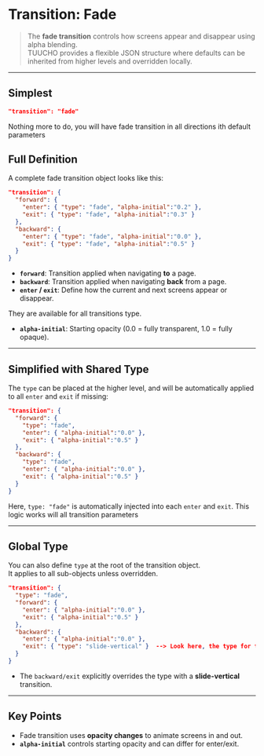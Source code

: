 # Transition: Fade

> The **fade transition** controls how screens appear and disappear using alpha blending.  
> TUUCHO provides a flexible JSON structure where defaults can be inherited from higher levels and overridden locally.

---

## Simplest

```json
"transition": "fade"
```

Nothing more to do, you will have fade transition in all directions ith default parameters

## Full Definition

A complete fade transition object looks like this:

```json
"transition": {
  "forward": {
    "enter": { "type": "fade", "alpha-initial":"0.2" },
    "exit": { "type": "fade", "alpha-initial":"0.3" }
  },
  "backward": {
    "enter": { "type": "fade", "alpha-initial":"0.0" },
    "exit": { "type": "fade", "alpha-initial":"0.5" }
  }
}
```

- **`forward`**: Transition applied when navigating **to** a page.
- **`backward`**: Transition applied when navigating **back** from a page.
- **`enter` / `exit`**: Define how the current and next screens appear or disappear.

They are available for all transitions type.

- **`alpha-initial`**: Starting opacity (0.0 = fully transparent, 1.0 = fully opaque).

---

## Simplified with Shared Type

The `type` can be placed at the higher level, and will be automatically applied to all `enter` and `exit` if missing:

```json
"transition": {
  "forward": {
    "type": "fade",
    "enter": { "alpha-initial":"0.0" },
    "exit": { "alpha-initial":"0.5" }
  },
  "backward": {
    "type": "fade",
    "enter": { "alpha-initial":"0.0" },
    "exit": { "alpha-initial":"0.5" }
  }
}
```

Here, `type: "fade"` is automatically injected into each `enter` and `exit`. This logic works will all transition parameters

---

## Global Type

You can also define `type` at the root of the transition object.  
It applies to all sub-objects unless overridden.

```json
"transition": {
  "type": "fade",
  "forward": {
    "enter": { "alpha-initial":"0.0" },
    "exit": { "alpha-initial":"0.5" }
  },
  "backward": {
    "enter": { "alpha-initial":"0.0" },
    "exit": { "type": "slide-vertical" }  --> Look here, the type for this one will be different
  }
}
```

- The `backward/exit` explicitly overrides the type with a **slide-vertical** transition.

---

## Key Points

- Fade transition uses **opacity changes** to animate screens in and out.
- **`alpha-initial`** controls starting opacity and can differ for enter/exit.

